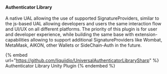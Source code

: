 #### Authenticator Library

A native UAL allowing the use of supported SignatureProviders, similar to the js-based UAL allowing developers and users the same interaction flow and UI/UX on all different platforms. The priority of this plugin is for user and developer experience, while building the same base with extension-capabilities allowing to support additional SignatureProviders like Wombat, MetaMask, AIKON, other Wallets or SideChain-Auth in the future.

{% embed url="https://github.com/liquiidio/UniversalAuthenticatorLibrarySharp" %}
Authenticator Library Unity Plugin
{% endembed %}
